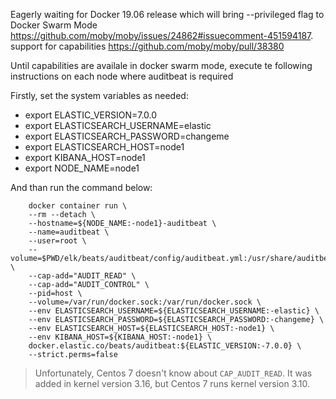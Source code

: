 Eagerly waiting for Docker 19.06 release which will bring --privileged flag to Docker Swarm Mode https://github.com/moby/moby/issues/24862#issuecomment-451594187. support for capabilities https://github.com/moby/moby/pull/38380

Until capabilities are availale in docker swarm mode, execute te following instructions on each node where auditbeat is required

Firstly, set the system variables as needed:
- export ELASTIC_VERSION=7.0.0
- export ELASTICSEARCH_USERNAME=elastic
- export ELASTICSEARCH_PASSWORD=changeme
- export ELASTICSEARCH_HOST=node1
- export KIBANA_HOST=node1
- export NODE_NAME=node1

And than run the command below:
```
    docker container run \
    --rm --detach \
    --hostname=${NODE_NAME:-node1}-auditbeat \
    --name=auditbeat \
    --user=root \
    --volume=$PWD/elk/beats/auditbeat/config/auditbeat.yml:/usr/share/auditbeat/auditbeat.yml \
    --cap-add="AUDIT_READ" \
    --cap-add="AUDIT_CONTROL" \
    --pid=host \
    --volume=/var/run/docker.sock:/var/run/docker.sock \
    --env ELASTICSEARCH_USERNAME=${ELASTICSEARCH_USERNAME:-elastic} \
    --env ELASTICSEARCH_PASSWORD=${ELASTICSEARCH_PASSWORD:-changeme} \
    --env ELASTICSEARCH_HOST=${ELASTICSEARCH_HOST:-node1} \
    --env KIBANA_HOST=${KIBANA_HOST:-node1} \
    docker.elastic.co/beats/auditbeat:${ELASTIC_VERSION:-7.0.0} \
    --strict.perms=false
```

> Unfortunately, Centos 7 doesn't know about `CAP_AUDIT_READ`. It was added in kernel version 3.16, but Centos 7 runs kernel version 3.10.
